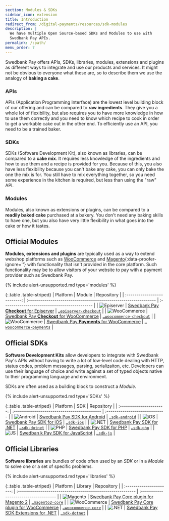 ```yaml
---
section: Modules & SDKs
sidebar_icon: extension
title: Introduction
redirect_from: /digital-payments/resources/sdk-modules
description: |
  We have multiple Open Source-based SDKs and Modules to use with
  Swedbank Pay APIs.
permalink: /:path/
menu_order: 7
---
```


Swedbank Pay offers APIs, SDKs, libraries, modules, extensions and plugins as
different ways to integrate and use our products and services. It might not
be obvious to everyone what these are, so to describe them we use the analogy
of **baking a cake**.

### APIs

APIs (Application Programming Interface) are the lowest level building block of
our offering and can be compared to **raw ingredients**. They give you a whole
lot of flexibility, but also requires you to have more knowledge in how to use
them correctly and you need to know which recipe to cook in order to get a
workable cake out in the other end. To efficiently use an API, you need to be
a trained baker.

### SDKs

SDKs (Software Development Kit), also known as libraries, can be compared to
a **cake mix**. It requires less knowledge of the ingredients and how to use
them and a recipe is provided for you. Because of this, you also have less
flexibility because you can't bake any cake, you can only bake the one the mix
is for. You still have to mix everything together, so you need some experience
in the kitchen is required, but less than using the "raw" API.

### Modules

Modules, also known as extensions or plugins, can be compared to a **readily
baked cake** purchased at a bakery. You don't need any baking skills to have
one, but you also have very little flexibility in what goes into the cake or
how it tastes.

## Official Modules

**Modules, extensions and plugins** are typically used as a way to extend
webshop platforms such as [WooCommerce][woocommerce] and
[Magento][magento]{:data-proofer-ignore=''} with functionality that isn't
provided in the core platform. Such functionality may be to allow visitors of
your website to pay with a payment provider such as Swedbank Pay.

{% include alert-unsupported.md type='modules' %}

{:.table .table-striped}
|            Platform          | Module                                                           | Repository                                    |
| :--------------------------: | :--------------------------------------------------------------- | :-------------------------------------------- |
| ![Episerver][episerver-icon] | [Swedbank Pay **Checkout** for Episerver][episerver-link]        | [`…episerver-checkout`][episerver-repo]       |
|   ![WooCommerce][woo-icon]   | [Swedbank Pay **Checkout** for WooCommerce][woo-checkout-link]   | [`…woocommerce-checkout`][woo-checkout-repo]  |
|   ![WooCommerce][woo-icon]   | [Swedbank Pay **Payments** for WooCommerce][woo-payments-link]   | [`…woocommerce-payments`][woo-payments-repo]  |

## Official SDKs

**Software Development Kits** allow developers to integrate with Swedbank Pay's
APIs without having to write a lot of low-level code dealing with HTTP, status
codes, problem messages, parsing, serializaiton, etc. Developers can use their
language of choice and write against a set of typed objects native to their
programming language and environment.

SDKs are often used as a building block to construct a *Module*.

{% include alert-unsupported.md type='SDKs' %}

{:.table .table-striped}
|            Platform      | SDK                                          | Repository                     |
| :----------------------: | :------------------------------------------- | :----------------------------- |
| ![Android][android-icon] | [Swedbank Pay SDK for Android][android-link] | [`…sdk-android`][android-repo] |
|     ![iOS][ios-icon]     | [Swedbank Pay SDK for iOS][ios-link]         | [`…sdk-ios`][ios-repo]         |
|   ![.NET][dotnet-icon]   | [Swedbank Pay SDK for .NET][dotnet-link]     | [`…sdk-dotnet`][dotnet-repo]   |
|     ![PHP][php-icon]     | [Swedbank Pay SDK for PHP][php-link]         | [`…sdk-php`][php-repo]         |
|      ![JS][js-icon]      | [Swedban k Pay SDK for JavaScript][js-link]  | [`…sdk-js`][js-repo]           |

## Official Libraries

**Software libraries** are bundles of code often used by an *SDK* or in a
*Module* to solve one or a set of specific problems.

{% include alert-unsupported.md type='libraries' %}

{:.table .table-striped}
|            Platform      | Library                                                     | Repository                            |
| :----------------------: | :---------------------------------------------------------- | :------------------------------------ |
| ![Magento][magento-icon] | [Swedbank Pay Core plugin for Magento 2][magento-core-link] | [`…magento2-core`][magento-core-repo] |
| ![WooCommerce][woo-icon] | [Swedbank Pay Core plugin for WooCommerce][woo-core-link]   | [`…woocommerce-core`][woo-core-repo]  |
|   ![.NET][dotnet-icon]   | [Swedbank Pay SDK Extensions for .NET][dotnet-link]         | [`…sdk-dotnet`][dotnet-repo]          |

[android-icon]: /assets/img/logos/android.svg
[android-link]: https://search.maven.org/artifact/com.swedbankpay.mobilesdk/mobilesdk
[android-repo]: https://github.com/SwedbankPay/swedbank-pay-sdk-android
[dotnet-icon]: /assets/img/logos/dotnet.svg
[dotnet-link]: https://www.nuget.org/packages/SwedbankPay.Sdk
[dotnet-repo]: https://github.com/SwedbankPay/swedbank-pay-sdk-dotnet
[episerver-icon]: /assets/img/logos/episerver.svg
[episerver-link]: https://www.optimizely.com/apps/swedbank-pay-checkout/
[episerver-repo]: https://github.com/SwedbankPay/swedbank-pay-episerver-checkout
[ios-icon]: /assets/img/logos/swift.svg
[ios-link]: https://cocoapods.org/pods/SwedbankPaySDK
[ios-repo]: https://github.com/SwedbankPay/swedbank-pay-sdk-ios
[js-icon]: /assets/img/logos/js.svg
[js-link]: https://www.npmjs.com/package/@swedbank-pay/sdk
[js-repo]: https://github.com/SwedbankPay/swedbank-pay-sdk-js
[magento-checkout-repo]: https://github.com/SwedbankPay/swedbank-pay-magento2-checkout
[magento-core-link]: https://packagist.org/packages/swedbank-pay/magento2-core
[magento-core-repo]: https://github.com/SwedbankPay/swedbank-pay-magento2-core
[magento-icon]: /assets/img/logos/magento.svg
[magento-payments-link]: https://packagist.org/packages/swedbank-pay/magento2-payments
[magento-payments-repo]: https://github.com/SwedbankPay/swedbank-pay-magento2-payments
[magento]: https://magento.com/
[php-icon]: /assets/img/logos/php.svg
[php-link]: https://packagist.org/packages/swedbank-pay/swedbank-pay-sdk-php
[php-repo]: https://github.com/SwedbankPay/swedbank-pay-sdk-php
[woo-checkout-link]: https://wordpress.org/plugins/swedbank-pay-checkout/
[woo-checkout-repo]: https://github.com/SwedbankPay/swedbank-pay-woocommerce-checkout
[woo-core-link]: https://packagist.org/packages/swedbank-pay/swedbank-pay-woocommerce-core
[woo-core-repo]: https://github.com/SwedbankPay/swedbank-pay-woocommerce-core
[woo-icon]: /assets/img/logos/woocommerce.svg
[woo-payments-link]: https://wordpress.org/plugins/swedbank-pay-payments/
[woo-payments-repo]: https://github.com/SwedbankPay/swedbank-pay-woocommerce-payments
[woocommerce]: https://woocommerce.com/
